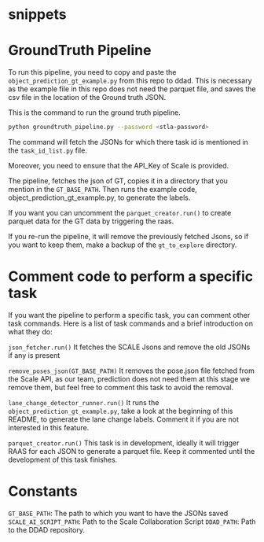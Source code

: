 # snippets

# GroundTruth Pipeline

To run this pipeline, you need to copy and paste the `object_prediction_gt_example.py` from this repo to ddad. This is necessary as the example file in this repo does not need the parquet file, and saves the csv file in the location of the Ground truth JSON.

This is the command to run the ground truth pipeline.

```bash
python groundtruth_pipeline.py --password <stla-password>
```

The command will fetch the JSONs for which there task id is mentioned in the `task_id_list.py` file.

Moreover, you need to ensure that the API_Key of Scale is provided.

The pipeline, fetches the json of GT, copies it in a directory that you mention in the `GT_BASE_PATH`. Then runs the example code, object_prediction_gt_example.py, to generate the labels.

If you want you can uncomment the `parquet_creator.run()` to create parquet data for the GT data by triggering the raas.

If you re-run the pipeline, it will remove the previously fetched Jsons, so if you want to keep them, make a backup of the `gt_to_explore` directory.

# Comment code to perform a specific task

If you want the pipeline to perform a specific task, you can comment other task commands. Here is a list of task commands and a brief introduction on what they do:

`json_fetcher.run()`
It fetches the SCALE Jsons and remove the old JSONs if any is present

`remove_poses_json(GT_BASE_PATH)`
It removes the pose.json file fetched from the Scale API, as our team, prediction does not need them at this stage we remove them, but feel free to comment this task to avoid the removal.

`lane_change_detector_runner.run()`
It runs the `object_prediction_gt_example.py`, take a look at the beginning of this README, to generate the lane change labels. Comment it if you are not interested in this feature.

`parquet_creator.run()`
This task is in development, ideally it will trigger RAAS for each JSON to generate a parquet file. Keep it commented until the development of this task finishes.

# Constants
`GT_BASE_PATH`: The path to which you want to have the JSONs saved
`SCALE_AI_SCRIPT_PATH`: Path to the Scale Collaboration Script
`DDAD_PATH`: Path to the DDAD repository.